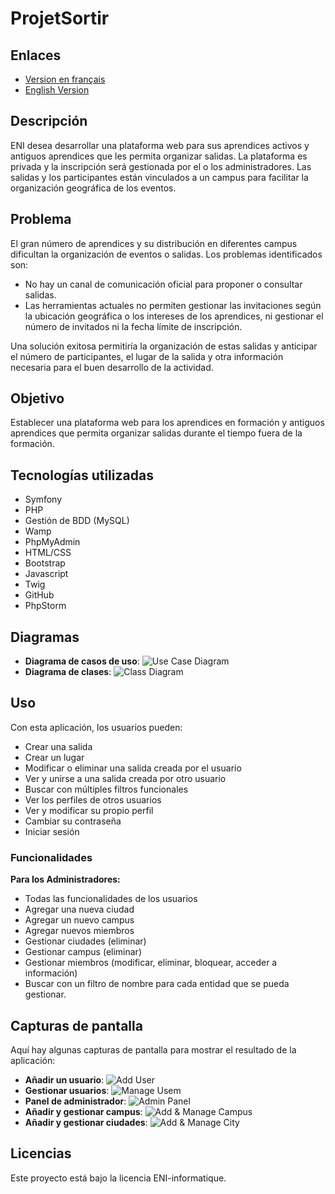 # ProjetSortir

## Enlaces
- [Version en français](README/README_FR.md)
- [English Version](README.md)

## Descripción
ENI desea desarrollar una plataforma web para sus aprendices activos y antiguos aprendices que les permita organizar salidas. La plataforma es privada y la inscripción será gestionada por el o los administradores. Las salidas y los participantes están vinculados a un campus para facilitar la organización geográfica de los eventos.

## Problema
El gran número de aprendices y su distribución en diferentes campus dificultan la organización de eventos o salidas. Los problemas identificados son:
- No hay un canal de comunicación oficial para proponer o consultar salidas.
- Las herramientas actuales no permiten gestionar las invitaciones según la ubicación geográfica o los intereses de los aprendices, ni gestionar el número de invitados ni la fecha límite de inscripción.

Una solución exitosa permitiría la organización de estas salidas y anticipar el número de participantes, el lugar de la salida y otra información necesaria para el buen desarrollo de la actividad.

## Objetivo
Establecer una plataforma web para los aprendices en formación y antiguos aprendices que permita organizar salidas durante el tiempo fuera de la formación.

## Tecnologías utilizadas
- Symfony
- PHP
- Gestión de BDD (MySQL)
- Wamp
- PhpMyAdmin
- HTML/CSS
- Bootstrap
- Javascript
- Twig
- GitHub
- PhpStorm

## Diagramas
- **Diagrama de casos de uso**: ![Use Case Diagram](README/UseCaseDiagram.png)
- **Diagrama de clases**: ![Class Diagram](README/ClassDiagram.png)

## Uso
Con esta aplicación, los usuarios pueden:
- Crear una salida
- Crear un lugar
- Modificar o eliminar una salida creada por el usuario
- Ver y unirse a una salida creada por otro usuario
- Buscar con múltiples filtros funcionales
- Ver los perfiles de otros usuarios
- Ver y modificar su propio perfil
- Cambiar su contraseña
- Iniciar sesión

### Funcionalidades

**Para los Administradores:**
- Todas las funcionalidades de los usuarios
- Agregar una nueva ciudad
- Agregar un nuevo campus
- Agregar nuevos miembros
- Gestionar ciudades (eliminar)
- Gestionar campus (eliminar)
- Gestionar miembros (modificar, eliminar, bloquear, acceder a información)
- Buscar con un filtro de nombre para cada entidad que se pueda gestionar.

## Capturas de pantalla
Aquí hay algunas capturas de pantalla para mostrar el resultado de la aplicación:
- **Añadir un usuario**: ![Add User](README/AddUser.png)
- **Gestionar usuarios**: ![Manage Usem](README/ManageUser.png)
- **Panel de administrador**: ![Admin Panel](README/AdminPanel.png)
- **Añadir y gestionar campus**: ![Add & Manage Campus](README/ManageCampus.png)
- **Añadir y gestionar ciudades**: ![Add & Manage City](README/ManageCity.png)

## Licencias
Este proyecto está bajo la licencia ENI-informatique.
